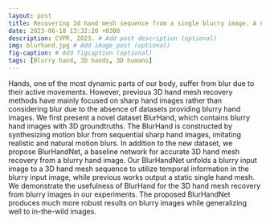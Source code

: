 ```yaml
---
layout: post
title: Recovering 3d hand mesh sequence from a single blurry image. A new dataset and temporal unfolding, CVPR, 2023.
date: 2023-06-18 13:32:20 +0300
description: CVPR, 2023. # Add post description (optional)
img: blurhand.jpg # Add image post (optional)
fig-caption: # Add figcaption (optional)
tags: [Blurry hand, 3D hands, 3D humans]
---
```

Hands, one of the most dynamic parts of our body, suffer from blur due to their active movements.
However, previous 3D hand mesh recovery methods have mainly focused on sharp hand images rather than considering blur due to the absence of datasets providing blurry hand images.
We first present a novel dataset BlurHand, which contains blurry hand images with 3D groundtruths.
The BlurHand is constructed by synthesizing motion blur from sequential sharp hand images, imitating realistic and natural motion blurs.
In addition to the new dataset, we propose BlurHandNet, a baseline network for accurate 3D hand mesh recovery from a blurry hand image.
Our BlurHandNet unfolds a blurry input image to a 3D hand mesh sequence to utilize temporal information in the blurry input image, while previous works output a static single hand mesh.
We demonstrate the usefulness of BlurHand for the 3D hand mesh recovery from blurry images in our experiments.
The proposed BlurHandNet produces much more robust results on blurry images while generalizing well to in-the-wild images.
